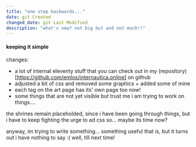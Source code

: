 ```yaml
---
title: "one step backwards..."
date: git Created
changed_date: git Last Modified
description: "what's new? not big but and not much!!"
---
```


#### keeping it simple
changes:
- a lot of internal eleventy stuff that you can check out in my (repository)[https://github.com/emlos/internautica.online] on github
- adjusted a bit of css and removed some graphics + added some of mine
- each tag on the art page has its' own page too now!
- some things that are not yet visible but trust me i am trying to work on things....

the shrines remain placeholded, since i have been going through things, but i have to keep fighting the urge to ad css so... maybe its time now?

anyway, im trying to write something... something useful that is, but it turns out i have nothing to say :(
well, till next time!